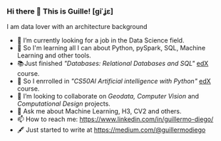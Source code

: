 ### Hi there 👋 This is Guille! [ɡiˈʝɛ]

I am data lover with an architecture background

- 🔭 I’m currently looking for a job in the Data Science field.
- 🌱 So I'm learning all I can about Python, pySpark, SQL, Machine Learning and other tools.
- 📚 Just finished *"Databases: Relational Databases and SQL"* [edX](https://home.edx.org/) course.
- 🤖 So I enrrolled in *"CS50AI Artificial intelligence with Python"* [edX](https://www.edx.org/es/course/cs50s-introduction-to-artificial-intelligence-with-python) course.
- 👯 I’m looking to collaborate on *Geodata, Computer Vision* and *Computational Design* projects.
- 💬 Ask me about Machine Learning, H3, CV2 and others.
- 📫 How to reach me: https://www.linkedin.com/in/guillermo-diego/
- 🖋 Just started to write at https://medium.com/@guillermodiego

